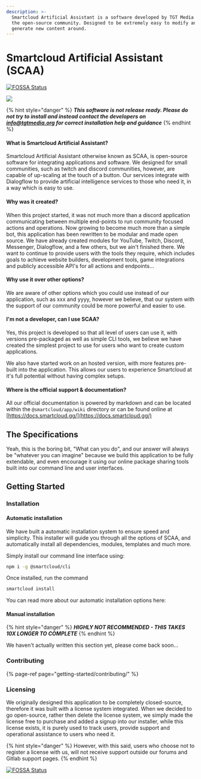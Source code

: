 ```yaml
---
description: >-
  Smartcloud Artificial Assistant is a software developed by TGT Media Ltd for
  the open-source community. Designed to be extremely easy to modify and
  generate new content around.
---
```


# Smartcloud Artificial Assistant \(SCAA\)
[![FOSSA Status](https://app.fossa.com/api/projects/git%2Bgithub.com%2FVidendum%2FSmartcloud.svg?type=shield)](https://app.fossa.com/projects/git%2Bgithub.com%2FVidendum%2FSmartcloud?ref=badge_shield)


![](.gitbook/assets/logo.png)

{% hint style="danger" %}
_**This software is not release ready. Please do not try to install and instead contact the developers on info@tgtmedia.org for correct installation help and guidance**_
{% endhint %}

#### What is Smartcloud Artificial Assistant?

Smartcloud Artificial Assistant otherwise known as SCAA, is open-source software for integrating applications and software. We designed for small communities, such as twitch and discord communities, however, are capable of up-scaling at the touch of a button. Our services integrate with Dialogflow to provide artificial intelligence services to those who need it, in a way which is easy to use.

#### Why was it created?

When this project started, it was not much more than a discord application communicating between multiple end-points to run community focused actions and operations. Now growing to become much more than a simple bot, this application has been rewritten to be modular and made open source. We have already created modules for YouTube, Twitch, Discord, Messenger, Dialogflow, and a few others, but we ain't finished there. We want to continue to provide users with the tools they require, which includes goals to achieve website builders, development tools, game integrations and publicly accessible API's for all actions and endpoints...

#### Why use it over other options?

We are aware of other options which you could use instead of our application, such as xxx and yyyy, however we believe, that our system with the support of our community could be more powerful and easier to use.

#### I'm not a developer, can I use SCAA?

Yes, this project is developed so that all level of users can use it, with versions pre-packaged as well as simple CLI tools, we believe we have created the simplest project to use for users who want to create custom applications.

We also have started work on an hosted version, with more features pre-built into the application. This allows our users to experience Smartcloud at it's full potential without having complex setups.

#### Where is the official support & documentation?

All our official documentation is powered by markdown and can be located within the `@smartcloud/app/wiki` directory or can be found online at [https://docs.smartcloud.gg/](https://docs.smartcloud.gg/)

## The Specifications

Yeah, this is the boring bit, "What can you do", and our answer will always be "whatever you can imagine" because we build this application to be fully extendable, and even encourage it using our online package sharing tools built into our command line and user interfaces. 

## Getting Started

### Installation

#### Automatic installation

We have built a automatic installation system to ensure speed and simplicity. This installer will guide you through all the options of SCAA, and automatically install all dependencies, modules, templates and much more.

Simply install our command line interface using:

```bash
npm i -g @smartcloud/cli
```

Once installed, run the command

```bash
smartcloud install
```

You can read more about our automatic installation options here:

#### Manual installation

{% hint style="danger" %}
_**HIGHLY NOT RECOMMENDED - THIS TAKES 10X LONGER TO COMPLETE**_
{% endhint %}

We haven't actually written this section yet, please come back soon...

### Contributing

{% page-ref page="getting-started/contributing/" %}

### Licensing

We originally designed this application to be completely closed-source, therefore it was built with a license system integrated. When we decided to go open-source, rather then delete the license system, we simply made the license free to purchase and added a signup into our installer, while this license exists, it is purely used to track users, provide support and operational assistance to users who need it.

{% hint style="danger" %}
However, with this said, users who choose not to register a license with us, will not receive support outside our forums and Gitlab support pages.
{% endhint %}



[![FOSSA Status](https://app.fossa.com/api/projects/git%2Bgithub.com%2FVidendum%2FSmartcloud.svg?type=large)](https://app.fossa.com/projects/git%2Bgithub.com%2FVidendum%2FSmartcloud?ref=badge_large)